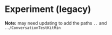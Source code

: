 # Experiment (legacy)

**Note:** may need updating to add the paths `..` and `../ConversationTestKitMin` 